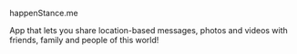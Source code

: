 happenStance.me

App that lets you share location-based messages, photos and videos with friends, family and people of this world!
